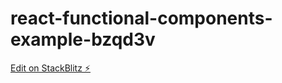 # react-functional-components-example-bzqd3v

[Edit on StackBlitz ⚡️](https://stackblitz.com/edit/react-functional-components-example-bzqd3v)